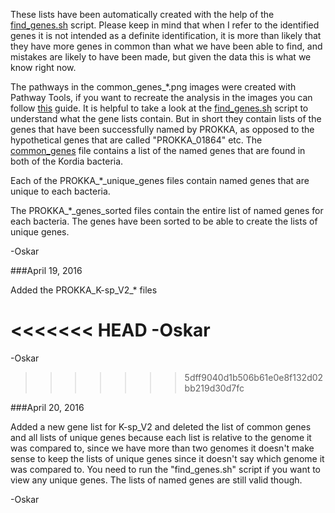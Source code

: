 These lists have been automatically created with the help of the [find_genes.sh](https://github.com/The-Bioinformatics-Group/kordia_pathway_analysis/blob/master/scripts/find_genes.sh) script. Please keep in mind that when I refer to the identified genes it is not intended as a definite identification, it is more than likely that they have more genes in common than what we have been able to find, and mistakes are likely to have been made, but given the data this is what we know right now.

The pathways in the common_genes_*.png images were created with Pathway Tools, if you want to recreate the analysis in the images you can follow [this](https://github.com/oskarvid/Tutorials/wiki/How-to-get-an-overview-of-all-pathways-in-a-genome-and-highlight-specific-genes) guide. It is helpful to take a look at the [find_genes.sh](https://github.com/The-Bioinformatics-Group/kordia_pathway_analysis/blob/master/scripts/find_genes.sh) script to understand what the gene lists contain. But in short they contain lists of the genes that have been successfully named by PROKKA, as opposed to the hypothetical genes that are called "PROKKA_01864" etc. The [common_genes](https://github.com/The-Bioinformatics-Group/kordia_pathway_analysis/blob/master/gene_lists/common_genes) file contains a list of the named genes that are found in both of the Kordia bacteria.

Each of the PROKKA_*_unique_genes files contain named genes that are unique to each bacteria.

The PROKKA_*_genes_sorted files contain the entire list of named genes for each bacteria. The genes have been sorted to be able to create the lists of unique genes.

-Oskar

###April 19, 2016

Added the PROKKA_K-sp_V2_* files

<<<<<<< HEAD
-Oskar
=======
-Oskar
>>>>>>> 5dff9040d1b506b61e0e8f132d02bb219d30d7fc

###April 20, 2016

Added a new gene list for K-sp_V2 and deleted the list of common genes and all lists of unique genes because each list is relative to the genome it was compared to, since we have more than two genomes it doesn't make sense to keep the lists of unique genes since it doesn't say which genome it was compared to. You need to run the "find_genes.sh" script if you want to view any unique genes. The lists of named genes are still valid though.

-Oskar
